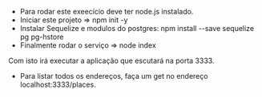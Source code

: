 - Para rodar este exeecício deve ter node.js instalado.
- Iniciar este projeto => npm init -y
- Instalar Sequelize e modulos do postgres: npm install --save sequelize pg pg-hstore
- Finalmente rodar o serviço => node index

Com isto irá executar a aplicação que escutará na porta 3333.

- Para listar todos os endereços, faça um get no endereço localhost:3333/places.